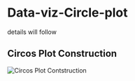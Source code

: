 # Data-viz-Circle-plot
details will follow

## Circos Plot Construction
![](https://github.com/mattgrobelny/Data-viz-Circle-plot/blob/master/output_plots/plots_contruction_large.gif "Circos Plot Contstruction")

